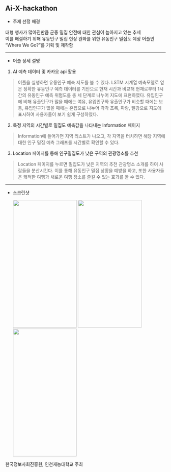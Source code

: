 ## Ai-X-hackathon


* 주제 선정 배경

대형 행사가 많아진만큼 군중 밀집 안전에 대한 관심이 높아지고 있는 추세 </br>
이를 해결하기 위해 유동인구 밀집 현상 완화를 위한 유동인구 밀집도 예상 어플인 “Where We Go?”를 기획 및 제작함

* * *

* 어플 상세 설명 

1. AI 예측 데이터 및 카카오 api 활용
> 어플을 실행하면 유동인구 예측 지도를 볼 수 있다. LSTM 시계열 예측모델로 얻은 정확한 유동인구 예측 데이터를 기반으로 현재 시간과 비교해 현재로부터 1시간의 유동인구 예측 위험도를 총 세 단계로 나누어 지도에 표현하였다.
> 유입인구에 비해 유출인구가 많을 때에는 여유, 유입인구와 유출인구가 비슷할 때에는 보통, 유입인구가 많을 때에는 혼잡으로 나누어 각각 초록, 파랑, 빨강으로 지도에 표시하여 사용자들이 보기 쉽게 구성하였다.

2. 특정 지역의 시간별로 밀집도 예측값을 나타내는 Information 페이지
> Information에 들어가면 지역 리스트가 나오고, 각 지역을 터치하면 해당 지역에 대한 인구 밀집 예측 그래프를 시간별로 확인할 수 있다. 

3. Location 페이지를 통해 인구밀집도가 낮은 구역의 관광명소를 추천 
> Location 페이지를 누르면 밀집도가 낮은 지역의 추천 관광명소 소개를 하여 사람들을 분산시킨다. 이를 통해 유동인구 밀집 상황을 예방을 하고, 또한 사용자들은 쾌적한 여행과 새로운 여행 장소를 즐길 수 있는 효과를 볼 수 있다.

* * *

* 스크린샷

   <img src="https://user-images.githubusercontent.com/89963228/236508727-08fef86f-2187-4004-ac94-bc4e6493906e.png" height="400px" width="200px">    <img src="https://user-images.githubusercontent.com/89963228/236508704-056d3d06-9d73-4eb1-bb20-161201b59e83.png" height="400px" width="200px">  <img src="https://user-images.githubusercontent.com/89963228/236508741-55ef7a79-2bd4-4ec7-bd21-21e9b10f58db.png" height="400px" width="200px"> 
    
한국정보사회진흥원, 인천재능대학교 주최
